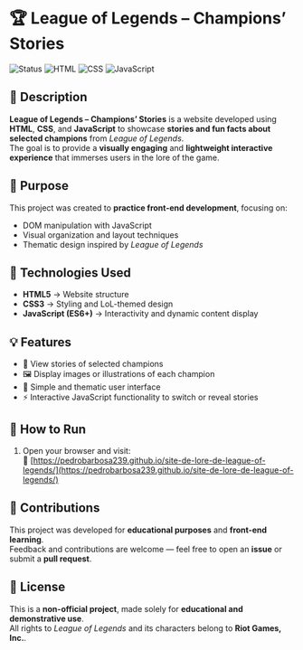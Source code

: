 # 🏆 League of Legends – Champions’ Stories

![Status](https://img.shields.io/badge/status-completed-brightgreen)
![HTML](https://img.shields.io/badge/language-HTML-orange)
![CSS](https://img.shields.io/badge/language-CSS-blue)
![JavaScript](https://img.shields.io/badge/language-JavaScript-yellow)

## 📝 Description
**League of Legends – Champions’ Stories** is a website developed using **HTML**, **CSS**, and **JavaScript** to showcase **stories and fun facts about selected champions** from *League of Legends*.  
The goal is to provide a **visually engaging** and **lightweight interactive experience** that immerses users in the lore of the game.

## 🎯 Purpose
This project was created to **practice front-end development**, focusing on:
- DOM manipulation with JavaScript  
- Visual organization and layout techniques  
- Thematic design inspired by *League of Legends*

## 🚀 Technologies Used
- **HTML5** → Website structure  
- **CSS3** → Styling and LoL-themed design  
- **JavaScript (ES6+)** → Interactivity and dynamic content display  

## 💡 Features
- 🧙 View stories of selected champions  
- 🖼️ Display images or illustrations of each champion  
- 🧩 Simple and thematic user interface  
- ⚡ Interactive JavaScript functionality to switch or reveal stories  

## 🧰 How to Run
1. Open your browser and visit:  
   🔗 [https://pedrobarbosa239.github.io/site-de-lore-de-league-of-legends/](https://pedrobarbosa239.github.io/site-de-lore-de-league-of-legends/)

## 🤝 Contributions
This project was developed for **educational purposes** and **front-end learning**.  
Feedback and contributions are welcome — feel free to open an **issue** or submit a **pull request**.

## 🧾 License
This is a **non-official project**, made solely for **educational and demonstrative use**.  
All rights to *League of Legends* and its characters belong to **Riot Games, Inc.**.
